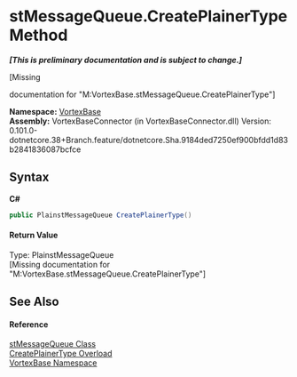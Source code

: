 # stMessageQueue.CreatePlainerType Method 
 _**\[This is preliminary documentation and is subject to change.\]**_

\[Missing <summary> documentation for "M:VortexBase.stMessageQueue.CreatePlainerType"\]

**Namespace:**&nbsp;<a href="N_VortexBase.md">VortexBase</a><br />**Assembly:**&nbsp;VortexBaseConnector (in VortexBaseConnector.dll) Version: 0.101.0-dotnetcore.38+Branch.feature/dotnetcore.Sha.9184ded7250ef900bfdd1d83b2841836087bcfce

## Syntax

**C#**<br />
``` C#
public PlainstMessageQueue CreatePlainerType()
```


#### Return Value
Type: PlainstMessageQueue<br />\[Missing <returns> documentation for "M:VortexBase.stMessageQueue.CreatePlainerType"\]

## See Also


#### Reference
<a href="T_VortexBase_stMessageQueue.md">stMessageQueue Class</a><br /><a href="Overload_VortexBase_stMessageQueue_CreatePlainerType.md">CreatePlainerType Overload</a><br /><a href="N_VortexBase.md">VortexBase Namespace</a><br />